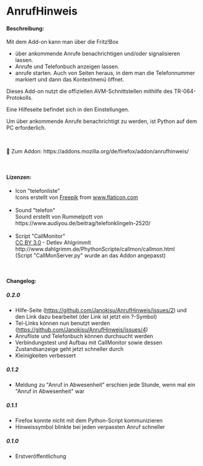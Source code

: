 # AnrufHinweis

<h4>Beschreibung:</h4>
Mit dem Add-on kann man über die Fritz!Box
<ul>
	<li>über ankommende Anrufe benachrichtigen und/oder signalisieren lassen.</li>
	<li>Anrufe und Telefonbuch anzeigen lassen.</li>
	<li>anrufe starten. Auch von Seiten heraus, in dem man die Telefonnummer markiert und dann das Kontextmenü öffnet.</li>
</ul>

<p>
Dieses Add-on nutzt die offiziellen AVM-Schnittstellen mithilfe des TR-064-Protokolls.
</p><p>
Eine Hilfeseite befindet sich in den Einstellungen.
</p><p>
Um über ankommende Anrufe benachrichtigt zu werden, ist Python auf dem PC erforderlich.
</p>
</br>
<p>
🦊 Zum Addon: https://addons.mozilla.org/de/firefox/addon/anrufhinweis/
</p>
</br>
<h4>Lizenzen:</h4>
<ul>
	<li>Icon "telefonliste"
		<div>
			Icons erstellt von <a href="https://www.freepik.com" title="Freepik">Freepik</a> from <a href="https://www.flaticon.com/de/" title="Flaticon">www.flaticon.com</a>
		</div>
    	</br>
	</li>
	<li>Sound "telefon"</br>
		Sound erstellt von Rummelpott von https://www.audiyou.de/beitrag/telefonklingeln-2520/
	</li>
	</br>
	<li>Script "CallMonitor"</br>
		<a href="https://creativecommons.org/licenses/by/3.0/deed.de">CC BY 3.0</a> - Detlev Ahlgrimmlt http://www.dahlgrimm.de/PhythonScripte/callmon/callmon.html </br>
		(Script "CallMonServer.py" wurde an das Addon angepasst)
	</li>
</ul>


</br>
<h4>Changelog:</h4>

<h5>0.2.0</h5>

- Hilfe-Seite (https://github.com/Janokisu/AnrufHinweis/issues/2) und den Link dazu bearbeitet (der Link ist jetzt ein ?-Symbol)
- Tel-Links können nun benutzt werden (https://github.com/Janokisu/AnrufHinweis/issues/4)
- Anrufliste und Telefonbuch können durchsucht werden
- Verbindungstest und Aufbau mit CallMonitor sowie dessen Zustandsanzeige geht jetzt schneller durch
- Kleinigkeiten verbessert

<h5>0.1.2</h5>

- Meldung zu "Anruf in Abwesenheit" erschien jede Stunde, wenn mal ein "Anruf in Abwesenheit" war</br>

<h5>0.1.1</h5>

- Firefox konnte nicht mit dem Python-Script kommunizieren</br>
- Hinweissymbol blinkte bei jeden verpassten Anruf schneller</br>

<h5>0.1.0</h5>

- Erstveröffentlichung
